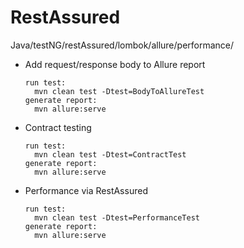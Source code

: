 # RestAssured
Java/testNG/restAssured/lombok/allure/performance/

* Add request/response body to Allure report  

      run test:
        mvn clean test -Dtest=BodyToAllureTest
      generate report: 
        mvn allure:serve
    
* Contract testing 

      run test:
        mvn clean test -Dtest=ContractTest
      generate report: 
        mvn allure:serve
        
* Performance via RestAssured 

      run test:
        mvn clean test -Dtest=PerformanceTest
      generate report: 
        mvn allure:serve